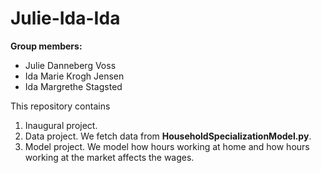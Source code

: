# Julie-Ida-Ida

**Group members:**
- Julie Danneberg Voss
- Ida Marie Krogh Jensen
- Ida Margrethe Stagsted

This repository contains  
1. Inaugural project. 
2. Data project. We fetch data from **HouseholdSpecializationModel.py**.
3. Model project. We model how hours working at home and how hours working at the market affects the wages. 